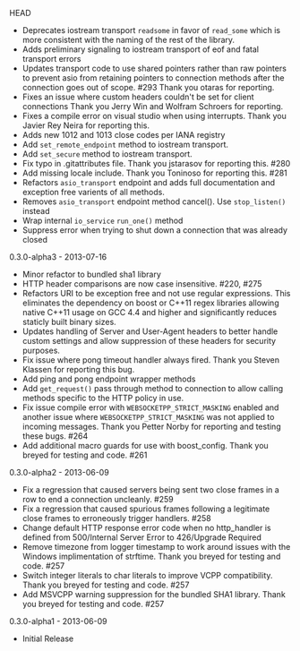HEAD
- Deprecates iostream transport `readsome` in favor of `read_some` which is more
  consistent with the naming of the rest of the library.
- Adds preliminary signaling to iostream transport of eof and fatal transport
  errors
- Updates transport code to use shared pointers rather than raw pointers to
  prevent asio from retaining pointers to connection methods after the
  connection goes out of scope. #293 Thank you otaras for reporting.
- Fixes an issue where custom headers couldn't be set for client connections
  Thank you Jerry Win and Wolfram Schroers for reporting.
- Fixes a compile error on visual studio when using interrupts. Thank you Javier
  Rey Neira for reporting this.
- Adds new 1012 and 1013 close codes per IANA registry
- Add `set_remote_endpoint` method to iostream transport.
- Add `set_secure` method to iostream transport.
- Fix typo in .gitattributes file. Thank you jstarasov for reporting this. #280
- Add missing locale include. Thank you Toninoso for reporting this. #281
- Refactors `asio_transport` endpoint and adds full documentation and exception
  free varients of all methods.
- Removes `asio_transport` endpoint method cancel(). Use `stop_listen()` instead
- Wrap internal `io_service` `run_one()` method
- Suppress error when trying to shut down a connection that was already closed

0.3.0-alpha3 - 2013-07-16
- Minor refactor to bundled sha1 library
- HTTP header comparisons are now case insensitive. #220, #275
- Refactors URI to be exception free and not use regular expressions. This
  eliminates the dependency on boost or C++11 regex libraries allowing native
  C++11 usage on GCC 4.4 and higher and significantly reduces staticly built
  binary sizes.
- Updates handling of Server and User-Agent headers to better handle custom
  settings and allow suppression of these headers for security purposes.
- Fix issue where pong timeout handler always fired. Thank you Steven Klassen
  for reporting this bug.
- Add ping and pong endpoint wrapper methods
- Add `get_request()` pass through method to connection to allow calling methods
  specific to the HTTP policy in use.
- Fix issue compile error with `WEBSOCKETPP_STRICT_MASKING` enabled and another
  issue where `WEBSOCKETPP_STRICT_MASKING` was not applied to incoming messages.
  Thank you Petter Norby for reporting and testing these bugs. #264
- Add additional macro guards for use with boost_config. Thank you breyed
  for testing and code. #261

0.3.0-alpha2 - 2013-06-09
- Fix a regression that caused servers being sent two close frames in a row
  to end a connection uncleanly. #259
- Fix a regression that caused spurious frames following a legitimate close
  frames to erroneously trigger handlers. #258
- Change default HTTP response error code when no http_handler is defined from
  500/Internal Server Error to 426/Upgrade Required
- Remove timezone from logger timestamp to work around issues with the Windows
  implimentation of strftime. Thank you breyed for testing and code. #257
- Switch integer literals to char literals to improve VCPP compatibility.
  Thank you breyed for testing and code. #257
- Add MSVCPP warning suppression for the bundled SHA1 library. Thank you breyed
  for testing and code. #257

0.3.0-alpha1 - 2013-06-09
- Initial Release
